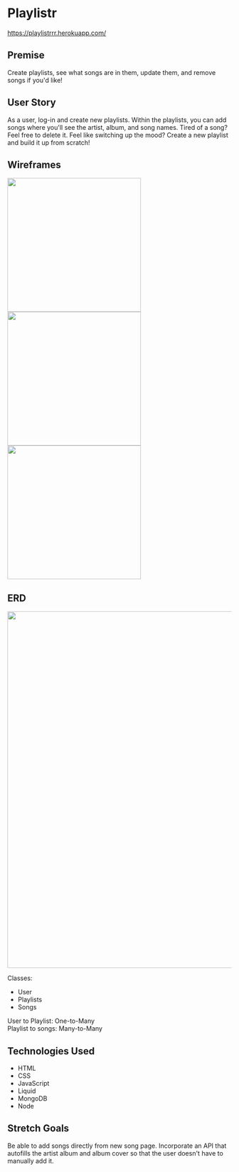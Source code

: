 # Playlistr

https://playlistrrr.herokuapp.com/

## Premise

Create playlists, see what songs are in them, update them, and remove songs if you'd like!

## User Story

As a user, log-in and create new playlists. Within the playlists, you can add songs where you'll see the artist, album, and song names. Tired of a song? Feel free to delete it. Feel like switching up the mood? Create a new playlist and build it up from scratch!

## Wireframes

<img src="https://i.imgur.com/OicvcaI.png" width=300>
<img src="https://i.imgur.com/uO6VZkB.png" width=300>
<img src="https://i.imgur.com/TMDas6G.png" width=300>

## ERD

<img src="https://i.imgur.com/Qg4pIBW.png" width=800>

Classes:

- User
- Playlists
- Songs

User to Playlist: One-to-Many<br>
Playlist to songs: Many-to-Many

## Technologies Used

- HTML
- CSS
- JavaScript
- Liquid
- MongoDB
- Node

## Stretch Goals

Be able to add songs directly from new song page. Incorporate an API that autofills the artist album and album cover so that the user doesn't have to manually add it.
